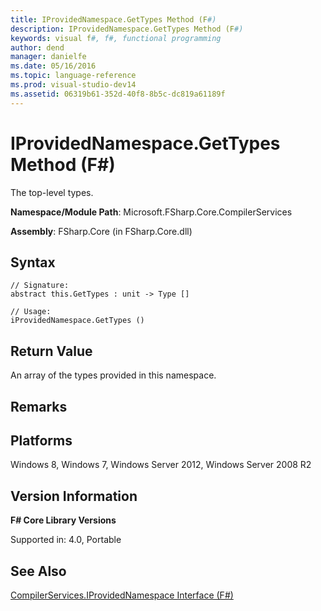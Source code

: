 ```yaml
---
title: IProvidedNamespace.GetTypes Method (F#)
description: IProvidedNamespace.GetTypes Method (F#)
keywords: visual f#, f#, functional programming
author: dend
manager: danielfe
ms.date: 05/16/2016
ms.topic: language-reference
ms.prod: visual-studio-dev14
ms.assetid: 06319b61-352d-40f8-8b5c-dc819a61189f 
---
```


# IProvidedNamespace.GetTypes Method (F#)

The top-level types.

**Namespace/Module Path**: Microsoft.FSharp.Core.CompilerServices

**Assembly**: FSharp.Core (in FSharp.Core.dll)


## Syntax

```
// Signature:
abstract this.GetTypes : unit -> Type []

// Usage:
iProvidedNamespace.GetTypes ()
```

## Return Value
An array of the types provided in this namespace.


## Remarks

## Platforms
Windows 8, Windows 7, Windows Server 2012, Windows Server 2008 R2


## Version Information
**F# Core Library Versions**

Supported in: 4.0, Portable




## See Also
[CompilerServices.IProvidedNamespace Interface &#40;F&#35;&#41;](CompilerServices.IProvidedNamespace-Interface-%5BFSharp%5D.md)

